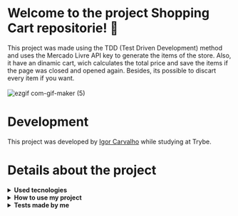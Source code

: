 # Welcome to the project Shopping Cart repositorie! 👋

This project was made using the TDD (Test Driven Development) method and uses the Mercado Livre API key to generate the items of the store. Also, it have an dinamic cart, wich calculates the total price and save the items if the page was closed and opened again. Besides, its possible to discart every item if you want. <br /><br />
![ezgif com-gif-maker (5)](https://user-images.githubusercontent.com/64559670/190874714-621dee88-43bd-4b1d-8d9c-b17c1a95c112.gif)

# Development

This project was developed by [Igor Carvalho](https://www.linkedin.com/in/igor-carvalho-554481244/) while studying at Trybe.

# Details about the project

<details>
  <summary><strong>Used tecnologies</strong></summary><br />

  - Semantic HTML
  - CSS
  - JavaScript
  - JavaScript DOM and Events
  - WebStorage (localStorage)
  - CSS Flexbox
  - JavaScript ES6
  - JavaScript ES6 HOFs
  - Jest framework
  
</details>

<details>
  <summary><strong>How to use my project</strong></summary><br />

  First of all, clone the repositorie
  - `git clone * SSH key *` <br />
  Then, enter the cloned repositorie
  - `cd * directorie name *` <br />
  Finally, install the project dependencies in the terminal
  - `npm install`
</details>

<details>
  <summary><strong>Tests made by me</strong></summary><br />

  How i said, this code was made by TDD method, so you can also test the functions that i made, to see if it's working properly. All tests are in the 'tests' directorie and was made using Jest framework. 
  `Warning: only the tests showed in this section were made by me. The other tests belongs to Trybe`
  <details>
    <summary><strong>fetchItem test</strong></summary><br />
    To run the test just type in the terminal
    - npm test fetchItem
  </details>
  <details>
    <summary><strong>fetchProducts test</strong></summary><br />
    To run the test just type in the terminal
    - npm test fetchProducts
  </details>
  <details>
    <summary><strong>getSavedCartItems test</strong></summary><br />
    To run the test just type in the terminal
    - npm test getSavedCartItems
  </details>
  <details>
    <summary><strong>saveCartItems test</strong></summary><br />
    To run the test just type in the terminal
    - npm test saveCartItems
  </details>
</details>
